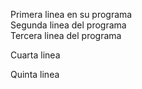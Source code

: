 Primera linea en su programa  
Segunda linea del programa  
Tercera linea del programa  

Cuarta linea  


Quinta linea